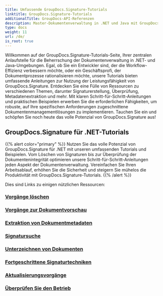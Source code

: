```yaml
---
title: Umfassende GroupDocs.Signature-Tutorials
linktitle: GroupDocs.Signature-Tutorials
additionalTitle: GroupDocs-API-Referenzen
description: Master-Dokumentenverwaltung in .NET und Java mit GroupDocs.Signature-Tutorials. Erstellen, überprüfen, extrahieren Sie Metadaten und mehr. Tauchen Sie ein für einen reibungslosen Workflow!
type: docs
weight: 11
url: /de/
is_root: true
---
```


Willkommen auf der GroupDocs.Signature-Tutorials-Seite, Ihrer zentralen Anlaufstelle für die Beherrschung der Dokumentenverwaltung in .NET- und Java-Umgebungen. Egal, ob Sie ein Entwickler sind, der die Workflow-Effizienz verbessern möchte, oder ein Geschäftsprofi, der Dokumentprozesse rationalisieren möchte, unsere Tutorials bieten umfassende Anleitungen zur Nutzung der Leistungsfähigkeit von GroupDocs.Signature. Entdecken Sie eine Fülle von Ressourcen zu verschiedenen Themen, darunter Signaturerstellung, Überprüfung, Metadatenextraktion und mehr. Mit klaren Schritt-für-Schritt-Anleitungen und praktischen Beispielen erwerben Sie die erforderlichen Fähigkeiten, um robuste, auf Ihre spezifischen Anforderungen zugeschnittene Dokumentenmanagementlösungen zu implementieren. Tauchen Sie ein und schöpfen Sie noch heute das volle Potenzial von GroupDocs.Signature aus!
## GroupDocs.Signature für .NET-Tutorials
{{% alert color="primary" %}}
Nutzen Sie das volle Potenzial von GroupDocs.Signature für .NET mit unseren umfassenden Tutorials und Beispielen. Vom Löschen von Signaturen bis zur Überprüfung der Dokumentenintegrität optimieren unsere Schritt-für-Schritt-Anleitungen jeden Aspekt der Dokumentenverwaltung. Vereinfachen Sie Ihren Arbeitsablauf, erhöhen Sie die Sicherheit und steigern Sie mühelos die Produktivität mit GroupDocs.Signature-Tutorials.
{{% /alert %}}

Dies sind Links zu einigen nützlichen Ressourcen:
 
### [Vorgänge löschen](./net/delete-operations/)
### [Vorgänge zur Dokumentvorschau](./net/document-preview-operations/)
### [Extraktion von Dokumentmetadaten](./net/document-metadata-extraction/)
### [Signatursuche](./net/signature-searching/)
### [Unterzeichnen von Dokumenten](./net/document-signing/)
### [Fortgeschrittene Signaturtechniken](./net/advanced-signature-techniques/)
### [Aktualisierungsvorgänge](./net/update-operations/)
### [Überprüfen Sie den Betrieb](./net/verify-operations/)



